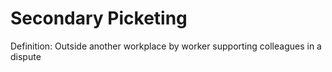 # Secondary Picketing

Definition: Outside another workplace by worker supporting colleagues in a dispute